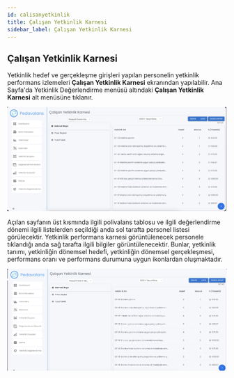 ```yaml
---
id: calisanyetkinlik
title: Çalışan Yetkinlik Karnesi
sidebar_label: Çalışan Yetkinlik Karnesi
---
```

## Çalışan Yetkinlik Karnesi

Yetkinlik hedef ve gerçekleşme girişleri yapılan personelin yetkinlik performans izlemeleri **Çalışan Yetkinlik Karnesi** ekranından yapılabilir. Ana Sayfa'da
Yetkinlik Değerlendirme menüsü altındaki **Çalışan Yetkinlik Karnesi** alt menüsüne tıklanır.

![Çalışan Yetkinlik Karnesi](../images/calisanyetkinlik.png)

Açılan sayfanın üst kısmında ilgili polivalans tablosu ve ilgili değerlendirme dönemi ilgili listelerden seçildiği anda sol tarafta personel listesi görülecektir. Yetkinlik performans karnesi görüntülenecek personele tıklandığı anda sağ tarafta ilgili bilgiler görüntülenecektir. Bunlar, yetkinlik tanımı, yetkinliğin dönemsel hedefi, yetkinliğin dönemsel gerçekleşmesi, performans oranı ve performans durumuna uygun ikonlardan oluşmaktadır.


![Çalışan Yetkinlik Karnesi](../images/calisanyetkinlik2.png)
